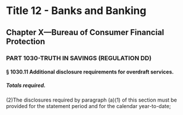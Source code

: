 
# Title 12 - Banks and Banking
## Chapter X—Bureau of Consumer Financial Protection
### PART 1030-TRUTH IN SAVINGS (REGULATION DD)
#### § 1030.11 Additional disclosure requirements for overdraft services.
##### Totals required.

(2)The disclosures required by paragraph (a)(1) of this section must be provided for the statement period and for the calendar year-to-date;
